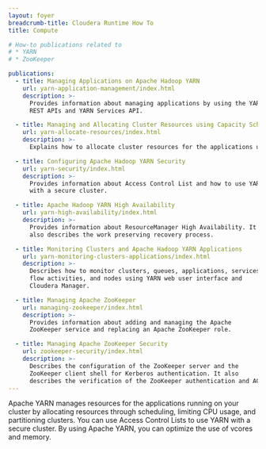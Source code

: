 ```yaml
---
layout: foyer
breadcrumb-title: Cloudera Runtime How To
title: Compute

# How-to publications related to
# * YARN
# * ZooKeeper

publications:
  - title: Managing Applications on Apache Hadoop YARN
    url: yarn-application-management/index.html
    description: >-
      Provides information about managing applications by using the YARN
      REST APIs and YARN Services API.

  - title: Managing and Allocating Cluster Resources using Capacity Scheduler
    url: yarn-allocate-resources/index.html
    description: >-
      Explains how to allocate cluster resources for the applications using Capacity Scheduler.

  - title: Configuring Apache Hadoop YARN Security
    url: yarn-security/index.html
    description: >-
      Provides information about Access Control List and how to use YARN
      with a secure cluster.

  - title: Apache Hadoop YARN High Availability
    url: yarn-high-availability/index.html
    description: >-
      Provides information about ResourceManager High Availability. It
      also describes the work preserving recovery process.

  - title: Monitoring Clusters and Apache Hadoop YARN Applications
    url: yarn-monitoring-clusters-applications/index.html
    description: >-
      Describes how to monitor clusters, queues, applications, services,
      flow activities, and nodes using YARN web user interface and
      Cloudera Manager.

  - title: Managing Apache ZooKeeper
    url: managing-zookeeper/index.html
    description: >-
      Provides information about adding and managing the Apache
      ZooKeeper service and replacing an Apache ZooKeeper role.

  - title: Managing Apache ZooKeeper Security
    url: zookeeper-security/index.html
    description: >-
      Describes the configuration of the ZooKeeper server and the
      ZooKeeper client shell for Kerberos authentication. It also
      describes the verification of the ZooKeeper authentication and ACLs best practices.
---
```

Apache YARN manages resources for the applications running on your
cluster by allocating resources through scheduling,  limiting CPU usage,
and partitioning clusters. You can use Access Control Lists to use YARN
with a secure cluster. By using Apache YARN, you can optimize the use of
vcores and memory.

